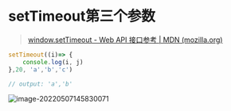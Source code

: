 # setTimeout第三个参数

> [window.setTimeout - Web API 接口参考 | MDN (mozilla.org)](https://developer.mozilla.org/zh-CN/docs/Web/API/setTimeout)



```js
setTimeout((i)=> {
	console.log(i, j)
},20, 'a','b','c')

// output: 'a','b'
```

![image-20220507145830071](https://gitee.com/qdzhou/img-upload/raw/master/images/202205071458099.png)